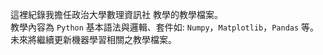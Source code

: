 這裡紀錄我擔任政治大學數理資訊社 教學的教學檔案。    
教學內容為 ```Python``` 基本語法與邏輯、套件如: ```Numpy```，```Matplotlib```，```Pandas``` 等。  
未來將繼續更新機器學習相關之教學檔案。
